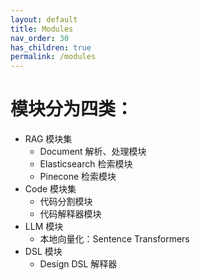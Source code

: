 ```yaml
---
layout: default
title: Modules
nav_order: 30
has_children: true
permalink: /modules
---
```


# 模块分为四类：

- RAG 模块集
  - Document 解析、处理模块
  - Elasticsearch 检索模块
  - Pinecone 检索模块
- Code 模块集
  - 代码分割模块
  - 代码解释器模块
- LLM 模块
  - 本地向量化：Sentence Transformers
- DSL 模块
  - Design DSL 解释器
